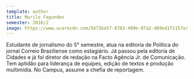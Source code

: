 ```yaml
---
template: author
title: Murilo Fagundes
semester: 2018/2
image: https://www.ucarecdn.com/5673be57-8783-409e-97a2-d69ed1f1157e/
---
```

Estudante de jornalismo do 5° semestre, atua na editoria de Política do jornal Correio Braziliense como estagiário. Já passou pela editoria de Cidades e já foi diretor de redação na Facto Agência Jr. de Comunicação. Tem aptidão para liderança de equipes, edição de textos e produção multimídia. No Campus, assume a chefia de reportagem.

